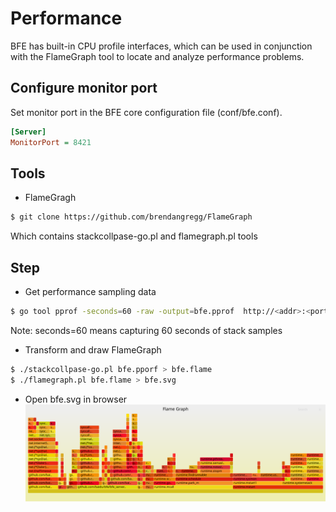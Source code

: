 # Performance

BFE has built-in CPU profile interfaces, which can be used in conjunction with the FlameGraph tool to locate and analyze performance problems.

## Configure monitor port

Set monitor port in the BFE core configuration file (conf/bfe.conf).

```ini
[Server]
MonitorPort = 8421
```

## Tools

* FlameGragh

```bash
$ git clone https://github.com/brendangregg/FlameGraph
```

Which contains stackcollpase-go.pl and flamegraph.pl tools

## Step

* Get performance sampling data
```bash
$ go tool pprof -seconds=60 -raw -output=bfe.pprof  http://<addr>:<port>/debug/pprof/profile
```
Note: seconds=60 means capturing 60 seconds of stack samples

* Transform and draw FlameGraph

```bash
$ ./stackcollpase-go.pl bfe.pporf > bfe.flame
$ ./flamegraph.pl bfe.flame > bfe.svg
```

* Open bfe.svg in browser
![flame graph example](../../images/bfe.svg)
